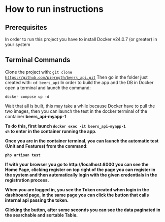 # How to run instructions
## Prerequisites
In order to run this project you have to install Docker v24.0.7 (or greater) in your system

## Terminal Commands
Clone the project with: <code>git clone https://github.com/pierogth/beers_api.git</code>
Then go in the folder just created with: <code>cd beers_api</code>
In order to build the app and the DB in Docker open a terminal and launch the command:

<code>docker compose up -d</code>

Wait that all is built, this may take a while because Docker have to pull the two images, then you can launch the test in the docker terminal of the container <b>beers_api-myapp-1<b/>

To do this, first launch <code>docker exec -it beers_api-myapp-1 sh</code> to enter in the container running the app.

Once you are in the container terminal, you can launch the automatic test (Unit and Features) from the command:

<code>php artisan test</code>

If with your browser you go to http://localhost:8000 you can see the Home Page, clicking register on top right of the page you can register in the system and then automatically login with the given credentials in the registration process.

When you are logged in, you see the Token created when login in the dashboard page, in the same page you can click the button that calls internal api passing the token.

Clicking the button, after some seconds you can see the data paginated in the searchable and sortable Table.
